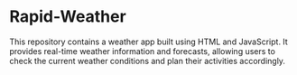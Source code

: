 # Rapid-Weather
 This repository contains a weather app built 
 using HTML and JavaScript. It provides real-time weather
 information and forecasts, allowing users to check the current weather 
 conditions and plan their activities accordingly.

